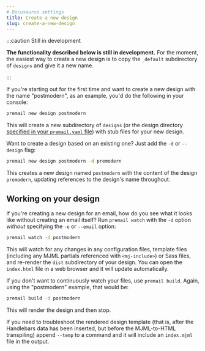```yaml
---
# Docusaurus settings
title: Create a new design
slug: create-a-new-design
---
```


:::caution Still in development

**The functionality described below is still in development.** For the moment,
the easiest way to create a new design is to copy the `_default` subdirectory of
`designs` and give it a new name.

:::

If you're starting out for the first time and want to create a new design with
the name "postmodern", as an example, you'd do the following in your console:

```sh
premail new design postmodern
```

This will create a new subdirectory of `designs` (or the design directory
[specified in your `premail.yaml` file](/docs/overview/usage/project-settings))
with stub files for your new design.

Want to create a design based on an existing one? Just add the `-d` or
`--design` flag:

```sh
premail new design postmodern -d premodern
```

This creates a new design named `postmodern` with the content of the design
`premodern`, updating references to the design's name throughout.

## Working on your design

If you're creating a new design for an email, how do you see what it looks like
without creating an email itself? Run `premail watch` with the `-d` option
_without_ specifying the `-e` or `--email` option:

```sh
premail watch -d postmodern
```

This will watch for any changes in any configuration files, template files
(including any MJML partials referenced with `<mj-include>`) or Sass files, and
re-render the `dist` subdirectory of your design. You can open the `index.html`
file in a web browser and it will update automatically.

If you don't want to continuously watch your files, use `premail build`. Again,
using the "postmodern" example, that would be:

```sh
premail build -d postmodern
```

This will render the design and then stop.

If you need to troubleshoot the rendered design template (that is, after the
Handlebars data has been inserted, but before the MJML-to-HTML transpiling)
append `--temp` to a command and it will include an `index.mjml` file in the
output.
